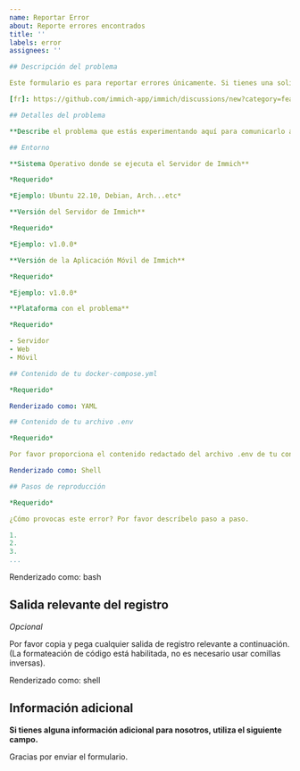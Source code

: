 ```yaml
---
name: Reportar Error
about: Reporte errores encontrados
title: ''
labels: error
assignees: ''

## Descripción del problema

Este formulario es para reportar errores únicamente. Si tienes una solicitud de función o mejora, por favor utiliza la sección de [solicitud de función][fr] en nuestras [Discusiones de GitHub][fr].

[fr]: https://github.com/immich-app/immich/discussions/new?category=feature-request

## Detalles del problema

**Describe el problema que estás experimentando aquí para comunicarlo a los mantenedores. Cuéntanos qué estabas intentando hacer y qué sucedió.**

## Entorno

**Sistema Operativo donde se ejecuta el Servidor de Immich**

*Requerido*

*Ejemplo: Ubuntu 22.10, Debian, Arch...etc*

**Versión del Servidor de Immich**

*Requerido*

*Ejemplo: v1.0.0*

**Versión de la Aplicación Móvil de Immich**

*Requerido*

*Ejemplo: v1.0.0*

**Plataforma con el problema**

*Requerido*

- Servidor
- Web
- Móvil

## Contenido de tu docker-compose.yml

*Requerido*

Renderizado como: YAML

## Contenido de tu archivo .env

*Requerido*

Por favor proporciona el contenido redactado del archivo .env de tu configuración.

Renderizado como: Shell

## Pasos de reproducción

*Requerido*

¿Cómo provocas este error? Por favor descríbelo paso a paso.

1. 
2. 
3. 
...
```


Renderizado como: bash

## Salida relevante del registro

*Opcional*

Por favor copia y pega cualquier salida de registro relevante a continuación. (La formateación de código está habilitada, no es necesario usar comillas inversas).

Renderizado como: shell

## Información adicional

**Si tienes alguna información adicional para nosotros, utiliza el siguiente campo.**

Gracias por enviar el formulario.
